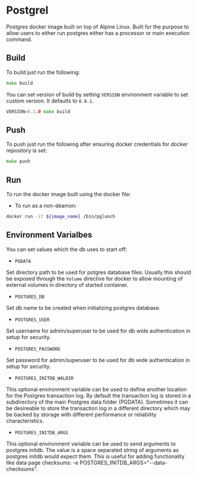 # Postgrel
Postgres docker image built on top of Alpine Linux. Built for the purpose to allow users to either run postgres either has a processor or main execution command.

## Build
To build just run the following:

```go
make build
```

You can set version of build by setting `VERSION` environment variable to set custom version. It defaults to `0.0.1`.

```go
VERSION=0.1.0 make build
```

## Push
To push just run the following after ensuring docker credentials for 
docker repository is set:

```go
make push
```

## Run

To run the docker image built using the docker file:

- To run as a non-deamon:

```bash
docker run -it ${image_name} /bin/pglunch
```

## Environment Varialbes

You can set values which the db uses to start off: 


- `PGDATA`

Set directory path to be used for potgres database files.
Usually this should be exposed through the `Volume` directive for docker to allow mounting of external volumes in directory of started container.

- `POSTGRES_DB`

Set db name to be created when initializing postgres database.

- `POSTGRES_USER`

Set username for admin/superuser to be used for db wide authentication in setup for security.

- `POSTGRES_PASSWORD`

Set password for admin/superuser to be used for db wide authentication in setup for security.

- `POSTGRES_INITDB_WALDIR`

This optional environment variable can be used to define another location for the Postgres transaction log. By default the transaction log is stored in a subdirectory of the main Postgres data folder (PGDATA). Sometimes it can be desireable to store the transaction log in a different directory which may be backed by storage with different performance or reliability characteristics.

- `POSTGRES_INITDB_ARGS`

This optional environment variable can be used to send arguments to postgres initdb. The value is a space separated string of arguments as postgres initdb would expect them. This is useful for adding functionality like data page checksums: -e POSTGRES_INITDB_ARGS="--data-checksums".